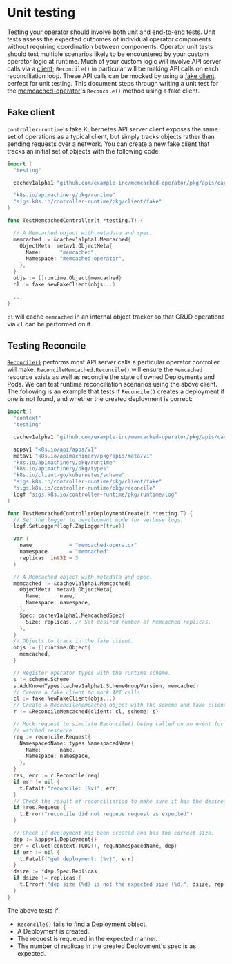 # Unit testing

Testing your operator should involve both unit and [end-to-end][doc_e2e_test] tests. Unit tests assess the expected outcomes of individual operator components without requiring coordination between components. Operator unit tests should test multiple scenarios likely to be encountered by your custom operator logic at runtime. Much of your custom logic will involve API server calls via a [client][doc_client]; `Reconcile()` in particular will be making API calls on each reconciliation loop. These API calls can be mocked by using a [fake client][doc_cr_fake_client], perfect for unit testing. This document steps through writing a unit test for the [memcached-operator][repo_memcached_reconcile]'s `Reconcile()` method using a fake client.

## Fake client

`controller-runtime`'s fake Kubernetes API server client exposes the same set of operations as a typical client, but simply tracks objects rather than sending requests over a network. You can create a new fake client that tracks an initial set of objects with the following code:

```Go
import (
  "testing"

  cachev1alpha1 "github.com/example-inc/memcached-operator/pkg/apis/cache/v1alpha1"

  "k8s.io/apimachinery/pkg/runtime"
  "sigs.k8s.io/controller-runtime/pkg/client/fake"
)

func TestMemcachedController(t *testing.T) {

  // A Memcached object with metadata and spec.
  memcached := &cachev1alpha1.Memcached{
    ObjectMeta: metav1.ObjectMeta{
      Name:      "memcached",
      Namespace: "memcached-operator",
    },
  }
  objs := []runtime.Object{memcached}
  cl := fake.NewFakeClient(objs...)

  ...
}

```

`cl` will cache `memcached` in an internal object tracker so that CRUD operations via `cl` can be performed on it.

## Testing Reconcile

[`Reconcile()`][doc_reconcile] performs most API server calls a particular operator controller will make. `ReconcileMemcached.Reconcile()` will ensure the `Memcached` resource exists as well as reconcile the state of owned Deployments and Pods. We can test runtime reconciliation scenarios using the above client. The following is an example that tests if `Reconcile()` creates a deployment if one is not found, and whether the created deployment is correct:

```Go
import (
  "context"
  "testing"

  cachev1alpha1 "github.com/example-inc/memcached-operator/pkg/apis/cache/v1alpha1"

  appsv1 "k8s.io/api/apps/v1"
  metav1 "k8s.io/apimachinery/pkg/apis/meta/v1"
  "k8s.io/apimachinery/pkg/runtime"
  "k8s.io/apimachinery/pkg/types"
  "k8s.io/client-go/kubernetes/scheme"
  "sigs.k8s.io/controller-runtime/pkg/client/fake"
  "sigs.k8s.io/controller-runtime/pkg/reconcile"
  logf "sigs.k8s.io/controller-runtime/pkg/runtime/log"
)

func TestMemcachedControllerDeploymentCreate(t *testing.T) {
  // Set the logger to development mode for verbose logs.
  logf.SetLogger(logf.ZapLogger(true))

  var (
    name            = "memcached-operator"
    namespace       = "memcached"
    replicas  int32 = 3
  )

  // A Memcached object with metadata and spec.
  memcached := &cachev1alpha1.Memcached{
    ObjectMeta: metav1.ObjectMeta{
      Name:      name,
      Namespace: namespace,
    },
    Spec: cachev1alpha1.MemcachedSpec{
      Size: replicas, // Set desired number of Memcached replicas.
    },
  }
  // Objects to track in the fake client.
  objs := []runtime.Object{
    memcached,
  }

  // Register operator types with the runtime scheme.
  s := scheme.Scheme
  s.AddKnownTypes(cachev1alpha1.SchemeGroupVersion, memcached)
  // Create a fake client to mock API calls.
  cl := fake.NewFakeClient(objs...)
  // Create a ReconcileMemcached object with the scheme and fake client.
  r := &ReconcileMemcached{client: cl, scheme: s}

  // Mock request to simulate Reconcile() being called on an event for a
  // watched resource .
  req := reconcile.Request{
    NamespacedName: types.NamespacedName{
      Name:      name,
      Namespace: namespace,
    },
  }
  res, err := r.Reconcile(req)
  if err != nil {
    t.Fatalf("reconcile: (%v)", err)
  }
  // Check the result of reconciliation to make sure it has the desired state.
  if !res.Requeue {
    t.Error("reconcile did not requeue request as expected")
  }

  // Check if deployment has been created and has the correct size.
  dep := &appsv1.Deployment{}
  err = cl.Get(context.TODO(), req.NamespacedName, dep)
  if err != nil {
    t.Fatalf("get deployment: (%v)", err)
  }
  dsize := *dep.Spec.Replicas
  if dsize != replicas {
    t.Errorf("dep size (%d) is not the expected size (%d)", dsize, replicas)
  }
}
```

The above tests if:
- `Reconcile()` fails to find a Deployment object.
- A Deployment is created.
- The request is requeued in the expected manner.
- The number of replicas in the created Deployment's spec is as expected.

[doc_e2e_test]:https://github.com/operator-framework/operator-sdk/blob/2f772d1dc2340dd19bdc3ec8c2dc9f0f77cc8297/doc/test-framework/writing-e2e-tests.md
[doc_client]:https://github.com/operator-framework/operator-sdk/blob/5c50126e7a112d67826894997eca143e12dc165f/doc/user/client.md
[doc_cr_fake_client]:https://github.com/operator-framework/operator-sdk/blob/6df28578eca080492c552efd607b47625bfe3b8b/example/memcached-operator/memcached_controller.go.tmpl
[repo_memcached_reconcile]:https://github.com/operator-framework/operator-sdk-samples/blob/4c6934448684a6953ece4d3d9f3f77494b1c125e/memcached-operator/pkg/controller/memcached/memcached_controller.go#L82
[doc_reconcile]:https://godoc.org/sigs.k8s.io/controller-runtime/pkg/reconcile#Reconciler
